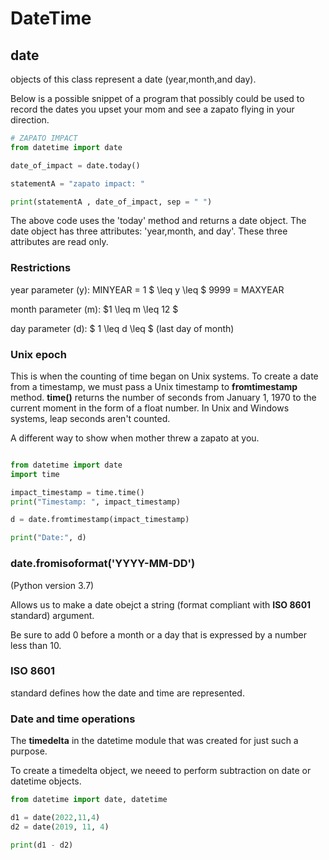 # DateTime

## date

objects of this class represent a date (year,month,and day).

Below is a possible snippet of a program that possibly could be used to record the dates you upset your mom and see a zapato flying in your direction.

```python
# ZAPATO IMPACT
from datetime import date

date_of_impact = date.today()

statementA = "zapato impact: "

print(statementA , date_of_impact, sep = " ")

```

The above code uses the 'today' method and returns a date object. The date object has three attributes: 'year,month, and day'. These three attributes are read only.

### Restrictions

year parameter (y):
    MINYEAR = 1 $ \leq y \leq $ 9999 = MAXYEAR

month parameter (m):
    $1 \leq m \leq 12 $

day parameter (d):
    $ 1 \leq d \leq $ (last day of month)

### Unix epoch

This is when the counting of time began on Unix systems.
To create a date from a timestamp, we must pass a Unix timestamp to **fromtimestamp** method.
**time()** returns the number of seconds from January 1, 1970 to the current moment in the form of a float number. 
In Unix and Windows systems, leap seconds aren't counted.

A different way to show when mother threw a zapato at you.

```python

from datetime import date
import time

impact_timestamp = time.time()
print("Timestamp: ", impact_timestamp)

d = date.fromtimestamp(impact_timestamp)

print("Date:", d)

```

### date.fromisoformat('YYYY-MM-DD')

(Python version 3.7)

Allows us to make a date obejct a string (format compliant with **ISO 8601** standard) argument.

Be sure to add 0 before a month or a day that is expressed by a number less than 10.

### ISO 8601

standard defines how the date and time are represented.

### Date and time operations

The **timedelta** in the datetime module that was created for just such a purpose.

To create a timedelta object, we neeed to perform subtraction on date or datetime objects.

```python
from datetime import date, datetime

d1 = date(2022,11,4)
d2 = date(2019, 11, 4)

print(d1 - d2)

```
